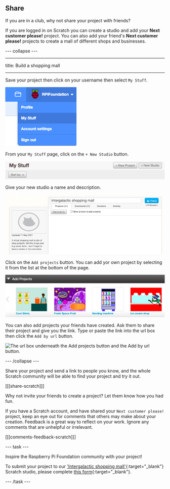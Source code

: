 ## Share

If you are in a club, why not share your project with friends?

If you are logged in on Scratch you can create a studio and add your **Next customer please!** project. You can also add your friend's **Next customer please!** projects to create a mall of different shops and businesses.

--- collapse ---

---

title: Build a shopping mall 

---

Save your project then click on your username then select `My Stuff`.

![the pop up menu under your account name in the top right.](images/my-stuff-menu.png)

From your `My Stuff` page, click on the `+ New Studio` button.

![The grey `New Studio` button on the `My Stuff` page.](images/create-studio.png)

Give your new studio a name and description. 

![The name box at the top of the studio and the description box on the left of the studio.](images/naming-studio.png)

Click on the `Add projects` button. You can add yor own project by selecting it from the list at the bottom of the page.

![The `Add Projects` pop up at the bottom of the page with a gallery of project thumbnails. ](images/add-your-projects.png)

You can also add projects your friends have created. Ask them to share their project and give you the link. Type or paste the link into the url box then click the `Add by url` button. 

![The url box underneath the `Add projects` button and the `Add by url` button.](images/path.png)

--- /collapse ---

Share your project and send a link to people you know, and the whole Scratch community will be able to find your project and try it out.

[[[share-scratch]]]

Why not invite your friends to create a project? Let them know how you had fun.

If you have a Scratch account, and have shared your `Next customer please!` project, keep an eye out for comments that others may make about your creation. Feedback is a great way to reflect on your work. Ignore any comments that are unhelpful or irrelevant.

[[[comments-feedback-scratch]]]

--- task ---

Inspire the Raspberry Pi Foundation community with your project!

To submit your project to our ['Intergalactic shopping mall'](https://scratch.mit.edu/studios/29662180){:target="_blank"} Scratch studio, please complete [this form](https://form.raspberrypi.org/f/community-project-submissions){:target="_blank"}.

--- /task ---

